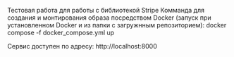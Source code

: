 Тестовая работа для работы с библиотекой Stripe
Комманда для создания и монтирования образа посредством Docker (запуск при установленном Docker и из папки с загружнным репозиторием): docker compose -f docker_compose.yml up

Сервис доступен по адресу: http://localhost:8000
